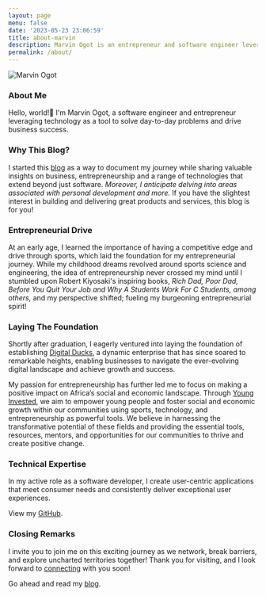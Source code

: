 ```yaml
---
layout: page
menu: false
date: '2023-05-23 23:06:59'
title: about-marvin
description: Marvin Ogot is an entrepreneur and software engineer leveraging technology as a tool to solve day-to-day problems and drive business success.
permalink: /about/
---
```

<img class="img" src="/assets/img/uploads/#" alt="Marvin Ogot">

### About Me 

Hello, world!👋 I'm Marvin Ogot, a software engineer and entrepreneur leveraging technology as a tool to solve day-to-day problems and drive business success.

### Why This Blog?

I started this [blog](/) as a way to document my journey while sharing valuable insights on business, entrepreneurship and a range of technologies that extend beyond just software. *Moreover, I anticipate delving into areas associated with personal development and more.* If you have the slightest interest in building and delivering great products and services, this blog is for you!

### Entrepreneurial Drive

At an early age, I learned the importance of having a competitive edge and drive through sports, which laid the foundation for my entrepreneurial journey. While my childhood dreams revolved around sports science and engineering, the idea of entrepreneurship never crossed my mind until I stumbled upon Robert Kiyosaki's inspiring books, *Rich Dad, Poor Dad, Before You Quit Your Job and Why A Students Work For C Students, among others,* and my perspective shifted; fueling my burgeoning entrepreneurial spirit!

### Laying The Foundation

Shortly after graduation, I eagerly ventured into laying the foundation of establishing [Digital Ducks](https://www.digitalducks.co.ke), a dynamic enterprise that has since soared to remarkable heights, enabling businesses to navigate the ever-evolving digital landscape and achieve growth and success.

My passion for entrepreneurship has further led me to focus on making a positive impact on Africa’s social and economic landscape. Through [Young Invested](https://www.younginvested.org), we aim to empower young people and foster social and economic growth within our communities using sports, technology, and entrepreneurship as powerful tools. We believe in harnessing the transformative potential of these fields and providing the essential tools, resources, mentors, and opportunities for our communities to thrive and create positive change.

### Technical Expertise

In my active role as a software developer, I create user-centric applications that meet consumer needs and consistently deliver exceptional user experiences. 

View my [GitHub](https://github.com/marv0).

### Closing Remarks

I invite you to join me on this exciting journey as we network, break barriers, and explore uncharted territories together! Thank you for visiting, and I look forward to [connecting](/contact) with you soon!

Go ahead and read my [blog](/).

